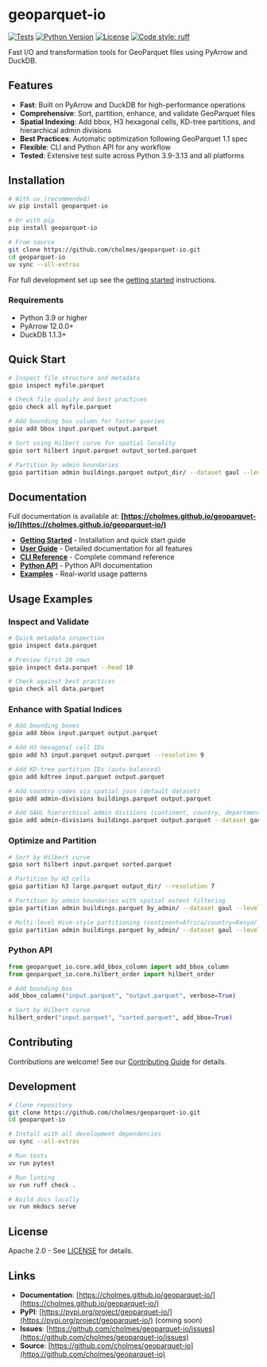 # geoparquet-io

[![Tests](https://github.com/cholmes/geoparquet-io/actions/workflows/tests.yml/badge.svg)](https://github.com/cholmes/geoparquet-io/actions/workflows/tests.yml)
[![Python Version](https://img.shields.io/badge/python-3.9%20%7C%203.10%20%7C%203.11%20%7C%203.12%20%7C%203.13-blue)](https://github.com/cholmes/geoparquet-io)
[![License](https://img.shields.io/badge/license-Apache%202.0-blue.svg)](https://github.com/cholmes/geoparquet-io/blob/main/LICENSE)
[![Code style: ruff](https://img.shields.io/badge/code%20style-ruff-000000.svg)](https://github.com/astral-sh/ruff)

Fast I/O and transformation tools for GeoParquet files using PyArrow and DuckDB.

## Features

- **Fast**: Built on PyArrow and DuckDB for high-performance operations
- **Comprehensive**: Sort, partition, enhance, and validate GeoParquet files
- **Spatial Indexing**: Add bbox, H3 hexagonal cells, KD-tree partitions, and hierarchical admin divisions
- **Best Practices**: Automatic optimization following GeoParquet 1.1 spec
- **Flexible**: CLI and Python API for any workflow
- **Tested**: Extensive test suite across Python 3.9-3.13 and all platforms

## Installation

```bash
# With uv (recommended)
uv pip install geoparquet-io

# Or with pip
pip install geoparquet-io

# From source
git clone https://github.com/cholmes/geoparquet-io.git
cd geoparquet-io
uv sync --all-extras
```

For full development set up see the [getting started](CONTRIBUTING.md#getting-started) instructions.

### Requirements

- Python 3.9 or higher
- PyArrow 12.0.0+
- DuckDB 1.1.3+

## Quick Start

```bash
# Inspect file structure and metadata
gpio inspect myfile.parquet

# Check file quality and best practices
gpio check all myfile.parquet

# Add bounding box column for faster queries
gpio add bbox input.parquet output.parquet

# Sort using Hilbert curve for spatial locality
gpio sort hilbert input.parquet output_sorted.parquet

# Partition by admin boundaries
gpio partition admin buildings.parquet output_dir/ --dataset gaul --levels continent,country
```

## Documentation

Full documentation is available at: **[https://cholmes.github.io/geoparquet-io/](https://cholmes.github.io/geoparquet-io/)**

- **[Getting Started](https://cholmes.github.io/geoparquet-io/getting-started/installation/)** - Installation and quick start guide
- **[User Guide](https://cholmes.github.io/geoparquet-io/guide/inspect/)** - Detailed documentation for all features
- **[CLI Reference](https://cholmes.github.io/geoparquet-io/cli/overview/)** - Complete command reference
- **[Python API](https://cholmes.github.io/geoparquet-io/api/overview/)** - Python API documentation
- **[Examples](https://cholmes.github.io/geoparquet-io/examples/basic/)** - Real-world usage patterns

## Usage Examples

### Inspect and Validate

```bash
# Quick metadata inspection
gpio inspect data.parquet

# Preview first 10 rows
gpio inspect data.parquet --head 10

# Check against best practices
gpio check all data.parquet
```

### Enhance with Spatial Indices

```bash
# Add bounding boxes
gpio add bbox input.parquet output.parquet

# Add H3 hexagonal cell IDs
gpio add h3 input.parquet output.parquet --resolution 9

# Add KD-tree partition IDs (auto-balanced)
gpio add kdtree input.parquet output.parquet

# Add country codes via spatial join (default dataset)
gpio add admin-divisions buildings.parquet output.parquet

# Add GAUL hierarchical admin divisions (continent, country, department)
gpio add admin-divisions buildings.parquet output.parquet --dataset gaul
```

### Optimize and Partition

```bash
# Sort by Hilbert curve
gpio sort hilbert input.parquet sorted.parquet

# Partition by H3 cells
gpio partition h3 large.parquet output_dir/ --resolution 7

# Partition by admin boundaries with spatial extent filtering
gpio partition admin buildings.parquet by_admin/ --dataset gaul --levels continent,country

# Multi-level Hive-style partitioning (continent=Africa/country=Kenya/...)
gpio partition admin buildings.parquet by_admin/ --dataset gaul --levels continent,country,department --hive
```

### Python API

```python
from geoparquet_io.core.add_bbox_column import add_bbox_column
from geoparquet_io.core.hilbert_order import hilbert_order

# Add bounding box
add_bbox_column("input.parquet", "output.parquet", verbose=True)

# Sort by Hilbert curve
hilbert_order("input.parquet", "sorted.parquet", add_bbox=True)
```

## Contributing

Contributions are welcome! See our [Contributing Guide](https://cholmes.github.io/geoparquet-io/contributing/) for details.

## Development

```bash
# Clone repository
git clone https://github.com/cholmes/geoparquet-io.git
cd geoparquet-io

# Install with all development dependencies
uv sync --all-extras

# Run tests
uv run pytest

# Run linting
uv run ruff check .

# Build docs locally
uv run mkdocs serve
```

## License

Apache 2.0 - See [LICENSE](LICENSE) for details.

## Links

- **Documentation**: [https://cholmes.github.io/geoparquet-io/](https://cholmes.github.io/geoparquet-io/)
- **PyPI**: [https://pypi.org/project/geoparquet-io/](https://pypi.org/project/geoparquet-io/) (coming soon)
- **Issues**: [https://github.com/cholmes/geoparquet-io/issues](https://github.com/cholmes/geoparquet-io/issues)
- **Source**: [https://github.com/cholmes/geoparquet-io](https://github.com/cholmes/geoparquet-io)
